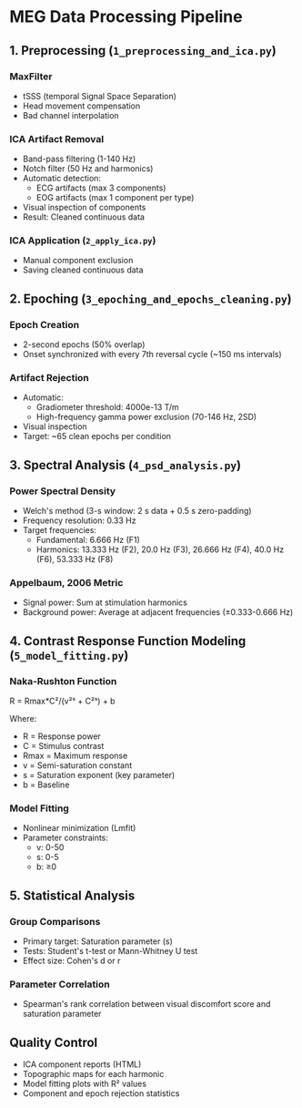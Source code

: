 # MEG Data Processing Pipeline

## 1. Preprocessing (`1_preprocessing_and_ica.py`)

### MaxFilter
- tSSS (temporal Signal Space Separation)
- Head movement compensation
- Bad channel interpolation

### ICA Artifact Removal
- Band-pass filtering (1-140 Hz)
- Notch filter (50 Hz and harmonics)
- Automatic detection:
  - ECG artifacts (max 3 components)
  - EOG artifacts (max 1 component per type)
- Visual inspection of components
- Result: Cleaned continuous data

### ICA Application (`2_apply_ica.py`)
- Manual component exclusion
- Saving cleaned continuous data

## 2. Epoching (`3_epoching_and_epochs_cleaning.py`)

### Epoch Creation
- 2-second epochs (50% overlap)
- Onset synchronized with every 7th reversal cycle (~150 ms intervals)

### Artifact Rejection
- Automatic:
  - Gradiometer threshold: 4000e-13 T/m
  - High-frequency gamma power exclusion (70-146 Hz, 2SD)
- Visual inspection
- Target: ~65 clean epochs per condition

## 3. Spectral Analysis (`4_psd_analysis.py`)

### Power Spectral Density
- Welch's method (3-s window: 2 s data + 0.5 s zero-padding)
- Frequency resolution: 0.33 Hz
- Target frequencies:
  - Fundamental: 6.666 Hz (F1)
  - Harmonics: 13.333 Hz (F2), 20.0 Hz (F3), 26.666 Hz (F4), 40.0 Hz (F6), 53.333 Hz (F8)

### Appelbaum, 2006 Metric
- Signal power: Sum at stimulation harmonics
- Background power: Average at adjacent frequencies (±0.333-0.666 Hz)

## 4. Contrast Response Function Modeling (`5_model_fitting.py`)

### Naka-Rushton Function

R = Rmax*C²/(v²ˢ + C²ˢ) + b

Where:
- R = Response power
- C = Stimulus contrast
- Rmax = Maximum response
- v = Semi-saturation constant
- s = Saturation exponent (key parameter)
- b = Baseline

### Model Fitting
- Nonlinear minimization (Lmfit)
- Parameter constraints:
  - v: 0-50
  - s: 0-5
  - b: ≥0

## 5. Statistical Analysis

### Group Comparisons
- Primary target: Saturation parameter (s)
- Tests: Student's t-test or Mann-Whitney U test
- Effect size: Cohen's d or r

### Parameter Correlation
- Spearman's rank correlation between visual discomfort score and saturation parameter

## Quality Control
- ICA component reports (HTML)
- Topographic maps for each harmonic
- Model fitting plots with R² values
- Component and epoch rejection statistics